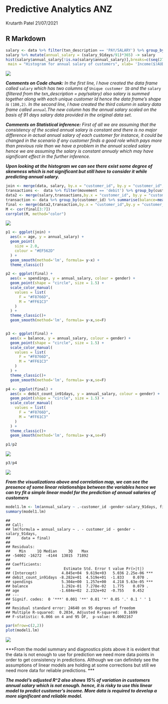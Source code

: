 Predictive Analytics ANZ
================
Krutarth Patel
21/07/2021

## R Markdown

``` r
salary <- data %>% filter(txn_description == 'PAY/SALARY') %>% group_by(customer_id) %>% summarise(salary_91days=sum(amount))
salary %>% mutate(annual_salary = (salary_91days/91)*365) -> salary
hist(salary$annual_salary[!is.na(salary$annual_salary)],breaks=c(seq(27000,150000,by = 10000)),
 main = "Histogram for annual salary of customers", xlab= 'Income($)AUD')
```

![](Anz_files/figure-gfm/salary-1.png)<!-- -->

***Comments on Code chunk:*** *In the first line, I have created the
data frame called* `salary` *which has two columns of*
`Unique customer ID` *and the* `salary` *(filtered from the
txn\_description = pay/salary) also salary is summed together along with
each unique customer Id hence the data frame’s shape is* `(100,2)`. *In
the second line, I have created the third column in salary data frame
called `annual`.The new column has the annual salary scaled on the basis
of 91 days salary data provided in the original data set.*

***Comments on Statistical inference:*** *First of all we are assuming
that the consistency of the scaled annual salary is constant and there
is no major difference in actual annual salary of each customer for
instance, it could be changed in the scenario if any customer finds a
good role which pays more than previous role than we have a problem in
the annual scaled salary hence we are assuming the salary is constant
annualy which may have significant effect in the further inference.*

***Upon looking at the histogram we can see there exist some degree of
skewness which is not significant but still have to consider it while
predicting annual salary.***

``` r
join <- merge(data, salary, by.x = "customer_id", by.y = "customer_id",all.x= TRUE, all.y = FALSE)
transactions <-  data %>% filter(movement == 'debit') %>% group_by(customer_id) %>% summarise(debit_count_in91days=n(),spendings=sum(amount))
data2 <- merge(salary,transactions,by.x = "customer_id", by.y = "customer_id",all.x= TRUE, all.y = FALSE)
transaction <- data %>% group_by(customer_id) %>% summarise(balance=mean(balance),age=unique(age),gender=unique(gender))
final <- merge(data2,transaction,by.x = "customer_id",by.y = "customer_id",all.x = TRUE,all.y = FALSE)
M <- cor(final[3:7])
corrplot(M, method="color")
```

![](Anz_files/figure-gfm/segmentation-1.png)<!-- -->

``` r
p1 <- ggplot(join) +
  aes(x = age, y = annual_salary) +
  geom_point(
    size = 2.0,
    colour = "#EF562D"
  ) +
  geom_smooth(method='lm', formula= y~x) +
  theme_classic() 

p2 <- ggplot(final) +
  aes(x = spendings, y = annual_salary, colour = gender) +
  geom_point(shape = "circle", size = 1.5) +
  scale_color_manual(
    values = list(
      F = "#F8766D",
      M = "#FF61C3"
    )
  ) +
  theme_classic()+
  geom_smooth(method='lm', formula= y~x,se=F)


p3 <- ggplot(final) +
  aes(x = balance, y = annual_salary, colour = gender) +
  geom_point(shape = "circle", size = 1.5) +
  scale_color_manual(
    values = list(
      F = "#F8766D",
      M = "#FF61C3"
    )
  ) +
  theme_classic()+
  geom_smooth(method='lm', formula= y~x,se=F)

p4 <- ggplot(final) +
  aes(x = debit_count_in91days, y = annual_salary, colour = gender) +
  geom_point(shape = "circle", size = 1.5) +
  scale_color_manual(
    values = list(
      F = "#F8766D",
      M = "#FF61C3"
    )
  ) +
  theme_classic()+
  geom_smooth(method='lm', formula= y~x,se=F)

p1/p2 
```

![](Anz_files/figure-gfm/unnamed-chunk-1-1.png)<!-- -->

``` r
p3/p4
```

![](Anz_files/figure-gfm/unnamed-chunk-1-2.png)<!-- -->

***From the visualizations above and correlation map, we can see the
presence of some linear relationships between the variables hence we can
try fit a simple linear model for the prediction of annual salaries of
customers***

``` r
model1.lm <- lm(annual_salary ~ .-customer_id -gender-salary_91days, final)
summary(model1.lm)
```

    ## 
    ## Call:
    ## lm(formula = annual_salary ~ . - customer_id - gender - salary_91days, 
    ##     data = final)
    ## 
    ## Residuals:
    ##    Min     1Q Median     3Q    Max 
    ## -54002 -16272  -4144  13015  71892 
    ## 
    ## Coefficients:
    ##                        Estimate Std. Error t value Pr(>|t|)    
    ## (Intercept)           4.845e+04  9.619e+03   5.036 2.25e-06 ***
    ## debit_count_in91days -8.282e+01  4.519e+01  -1.833    0.070 .  
    ## spendings             5.304e+00  1.257e+00   4.218 5.63e-05 ***
    ## balance               1.292e-01  7.278e-02   1.775    0.079 .  
    ## age                  -1.684e+02  2.232e+02  -0.755    0.452    
    ## ---
    ## Signif. codes:  0 '***' 0.001 '**' 0.01 '*' 0.05 '.' 0.1 ' ' 1
    ## 
    ## Residual standard error: 24640 on 95 degrees of freedom
    ## Multiple R-squared:  0.2034, Adjusted R-squared:  0.1699 
    ## F-statistic: 6.066 on 4 and 95 DF,  p-value: 0.0002167

``` r
par(mfrow=c(2,2))
plot(model1.lm)
```

![](Anz_files/figure-gfm/regression%20model-1.png)<!-- -->

***From the model summary and diagnostics plots above it is evident that
the data is not enough to use for prediction we need more data points in
order to get consistency in predictions. Although we can definitely see
the assumptions of linear models are holding at some corrections but
still we need more data for reliable predictions. ***

***The model’s adjusted R^2 also shows 15% of variation in customers
annual salary which is not enough. hence, it is risky to use this linear
model to predict customer’s income. More data is required to develop a
more significant and reliable model.***
